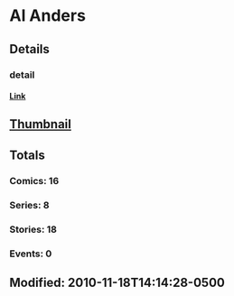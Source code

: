 # Al  Anders 
## Details
### detail
#### [Link](http://marvel.com/comics/creators/1304/al_anders?utm_campaign=apiRef&utm_source=225578a89fc76f3d20fbffda5d17a88d)
## [Thumbnail](http://i.annihil.us/u/prod/marvel/i/mg/b/40/image_not_available.jpg)
## Totals
### Comics: 16
### Series: 8
### Stories: 18
### Events: 0
## Modified: 2010-11-18T14:14:28-0500